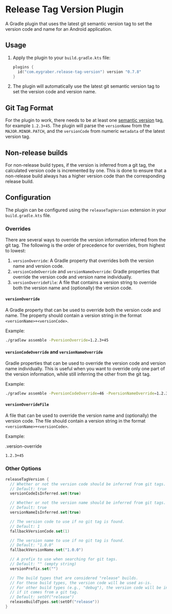 # Release Tag Version Plugin

A Gradle plugin that uses the latest git semantic version tag to set the version code and name for an Android application.

## Usage

1.  Apply the plugin to your `build.gradle.kts` file:
    ```kotlin
    plugins {
      id("com.eygraber.release-tag-version") version "0.7.8"
    }
    ```

2.  The plugin will automatically use the latest git semantic version tag to set the version code and version name.

## Git Tag Format

For the plugin to work, there needs to be at least one [semantic version](https://semver.org/) tag,
for example `1.2.3+45`. The plugin will parse the `versionName` from the `MAJOR.MINOR.PATCH`, and the
`versionCode` from numeric `metadata` of the latest version tag.

## Non-release builds

For non-release build types, if the version is inferred from a git tag, the calculated version code is
incremented by one. This is done to ensure that a non-release build always has a higher version code than the
corresponding release build.

## Configuration

The plugin can be configured using the `releaseTagVersion` extension in your `build.gradle.kts` file.

### Overrides

There are several ways to override the version information inferred from the git tag. 
The following is the order of precedence for overrides, from highest to lowest:

1.  `versionOverride`: A Gradle property that overrides both the version name and version code.
2.  `versionCodeOverride` and `versionNameOverride`: Gradle properties that override the version code and 
    version name individually.
3.  `versionOverrideFile`: A file that contains a version string to override both the version name and
    (optionally) the version code.

#### `versionOverride`

A Gradle property that can be used to override both the version code and name.
The property should contain a version string in the format `<versionName>+<versionCode>`.

Example:
```bash
./gradlew assemble -PversionOverride=1.2.3+45
```

#### `versionCodeOverride` and `versionNameOverride`

Gradle properties that can be used to override the version code and version name individually. 
This is useful when you want to override only one part of the version information, while still inferring 
the other from the git tag.

Example:
```bash
./gradlew assemble -PversionCodeOverride=46 -PversionNameOverride=1.2.3
```

#### `versionOverrideFile`

A file that can be used to override the version name and (optionally) the version code.
The file should contain a version string in the format `<versionName>+<versionCode>`.

Example:

.version-override
```
1.2.3+45
```

### Other Options

```kotlin
releaseTagVersion {
  // Whether or not the version code should be inferred from git tags.
  // Default: true
  versionCodeIsInferred.set(true)

  // Whether or not the version name should be inferred from git tags.
  // Default: true
  versionNameIsInferred.set(true)

  // The version code to use if no git tag is found.
  // Default: 1
  fallbackVersionCode.set(1)

  // The version name to use if no git tag is found.
  // Default: "1.0.0"
  fallbackVersionName.set("1.0.0")

  // A prefix to use when searching for git tags.
  // Default: "" (empty string)
  versionPrefix.set("")

  // The build types that are considered "release" builds.
  // For these build types, the version code will be used as-is.
  // For other build types (e.g., "debug"), the version code will be incremented by 1
  // if it comes from a git tag.
  // Default: setOf("release")
  releaseBuildTypes.set(setOf("release"))
}
```
